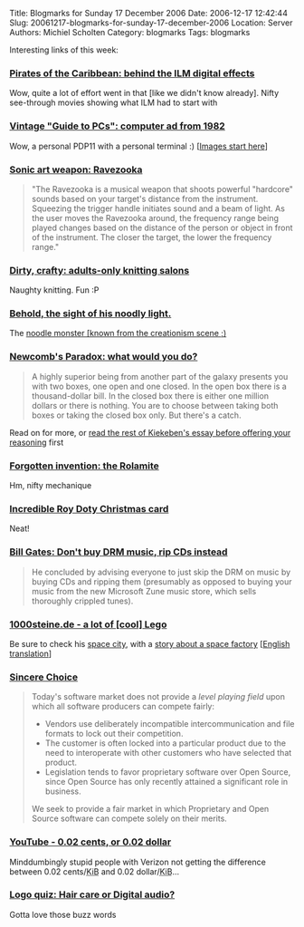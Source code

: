 Title: Blogmarks for Sunday 17 December 2006
Date: 2006-12-17 12:42:44
Slug: 20061217-blogmarks-for-sunday-17-december-2006
Location: Server
Authors: Michiel Scholten
Category: blogmarks
Tags: blogmarks

<p>Interesting links of this week:</p>
<h3><a href="http://www.boingboing.net/2006/12/15/pirates_of_the_carib.html">Pirates of the Caribbean: behind the ILM digital effects</a></h3>
<p>Wow, quite a lot of effort went in that [like we didn't know already]. Nifty see-through movies showing what ILM had to start with</p>
<h3><a href="http://www.boingboing.net/2006/12/15/vintage_guide_to_pcs.html">Vintage "Guide to PCs": computer ad from 1982</a></h3>
<p>Wow, a personal PDP11 with a personal terminal :) [<a href="http://www.flickr.com/photos/73558513@N00/323228108/in/photostream/">Images start here</a>]</p>
<h3><a href="http://www.boingboing.net/2006/12/15/sonic_art_weapon_rav.html">Sonic art weapon: Ravezooka</a></h3>
<blockquote><p>"The Ravezooka is a musical weapon that shoots powerful "hardcore" sounds based on your target's distance from the instrument. Squeezing the trigger handle initiates sound and a beam of light. As the user moves the Ravezooka around, the frequency range being played changes based on the distance of the person or object in front of the instrument. The closer the target, the lower the frequency range."</p></blockquote>
<h3><a href="http://www.boingboing.net/2006/12/15/dirty_crafty_adultso.html">Dirty, crafty: adults-only knitting salons</a></h3>
<p>Naughty knitting. Fun :P</p>
<h3><a href="http://www.boingboing.net/2006/12/15/behold_the_sight_of_.html">Behold, the sight of his noodly light.</a></h3>
<p>The <a href="http://aquariusoft.org/~mbscholt/blogmarks.php?year=2006&amp;month=01#uri867">noodle monster [known from the creationism scene ;)</a></p>
<h3><a href="http://www.boingboing.net/2006/12/14/newcombs_paradox_wha.html">Newcomb's Paradox: what would you do?</a></h3>
<blockquote><p>A highly superior being from another part of the galaxy presents you with two boxes, one open and one closed. In the open box there is a thousand-dollar bill. In the closed box there is either one million dollars or there is nothing. You are to choose between taking both boxes or taking the closed box only. But there's a catch.</p></blockquote>

<p>Read on for more, or <a href="http://members.aol.com/kiekeben/newcomb.html">read the rest of Kiekeben's essay before offering your reasoning</a> first</p>
<h3><a href="http://www.boingboing.net/2006/12/07/forgotten_invention_.html">Forgotten invention: the Rolamite</a></h3>
<p>Hm, nifty mechanique</p>
<h3><a href="http://www.boingboing.net/2006/12/14/incredible_roy_doty_.html">Incredible Roy Doty Christmas card</a></h3>
<p>Neat!</p>
<h3><a href="http://www.boingboing.net/2006/12/14/bill_gates_dont_buy_.html">Bill Gates: Don't buy DRM music, rip CDs instead</a></h3>
<blockquote><p>He concluded by advising everyone to just skip the DRM on music by buying CDs and ripping them (presumably as opposed to buying your music from the new Microsoft Zune music store, which sells thoroughly crippled tunes).</p></blockquote>
<h3><a href="http://festum.de/1000steine/myimages/herrminator">1000steine.de - a lot of [cool] Lego</a></h3>
<p>Be sure to check his <a href="http://festum.de/1000steine/myimages/album717">space city</a>, with a <a href="http://festum.de/1000steine/myimages/album653">story about a space factory</a> [<a href="http://news.lugnet.com/space/?n=13108">English translation</a>]</p>
<h3><a href="http://www.sincerechoice.org/">Sincere Choice</a></h3>
<blockquote><p>Today's software market does not provide a <i>level
playing field</i> upon which all software producers can
compete fairly:</p>

<ul>
<li>Vendors use deliberately incompatible
intercommunication and file formats to lock out their
competition.</li>

<li>The customer is often locked into a particular
product due to the need to interoperate with other
customers who have selected that product.</li>

<li>Legislation tends to favor proprietary software over
Open Source, since Open Source has only recently attained
a significant role in business.</li>
</ul>

<p>We seek to provide a fair market in which Proprietary
and Open Source software can compete solely on their
merits.</p></blockquote>
<h3><a href="http://www.youtube.com/watch?v=Gp0HyxQv97Q">YouTube - 0.02 cents, or 0.02 dollar</a></h3>
<p>Minddumbingly stupid people with Verizon not getting the difference between 0.02 cents/<acronym title="Kilobyte">KiB</acronym> and 0.02 dollar/<acronym title="Kilobyte">KiB</acronym>...</p>
<h3><a href="http://ridiculousfish.com/blog/archives/2006/12/11/logos/">Logo quiz: Hair care or Digital audio?</a></h3>
<p>Gotta love those buzz words</p>
